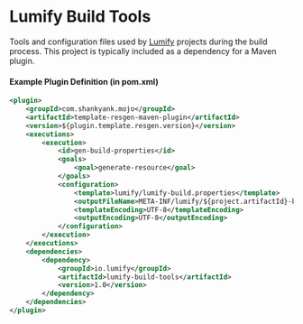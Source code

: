 # Lumify Build Tools

Tools and configuration files used by [Lumify](https://github.com/lumifyio/lumify) projects
during the build process. This project is typically included as a dependency for a Maven
plugin.

#### Example Plugin Definition (in pom.xml)

```xml
<plugin>
    <groupId>com.shankyank.mojo</groupId>
    <artifactId>template-resgen-maven-plugin</artifactId>
    <version>${plugin.template.resgen.version}</version>
    <executions>
        <execution>
            <id>gen-build-properties</id>
            <goals>
                <goal>generate-resource</goal>
            </goals>
            <configuration>
                <template>lumify/lumify-build.properties</template>
                <outputFileName>META-INF/lumify/${project.artifactId}-build.properties</outputFileName>
                <templateEncoding>UTF-8</templateEncoding>
                <outputEncoding>UTF-8</outputEncoding>
            </configuration>
        </execution>
    </executions>
    <dependencies>
        <dependency>
            <groupId>io.lumify</groupId>
            <artifactId>lumify-build-tools</artifactId>
            <version>1.0</version>
        </dependency>
    </dependencies>
</plugin>
```
